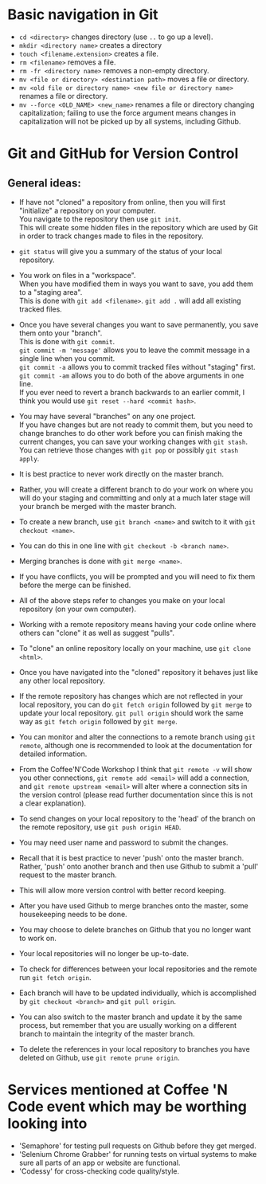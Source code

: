 # Basic navigation in Git

* `cd <directory>` changes directory (use `..` to go up a level).
* `mkdir <directory name>` creates a directory
* `touch <filename.extension>` creates a file.
* `rm <filename>` removes a file.
* `rm -fr <directory name>` removes a non-empty directory.
* `mv <file or directory> <destination path>` moves a file or directory.
* `mv <old file or directory name> <new file or directory name>` renames a file or directory.
* `mv --force <OLD_NAME> <new_name>` renames a file or directory changing capitalization; failing to use the force argument means changes in capitalization will not be picked up by all systems, including Github.

# Git and GitHub for Version Control
## General ideas:

* If have not "cloned" a repository from online, then you will first "initialize" a repository on your computer.  
   You navigate to the repository then use `git init`.  
   This will create some hidden files in the repository which are used by Git in order to track changes made to files in the repository.

* `git status` will give you a summary of the status of your local repository.

* You work on files in a "workspace".  
   When you have modified them in ways you want to save, you add them to a "staging area".  
      This is done with `git add <filename>`.
         `git add .` will add all existing tracked files.

* Once you have several changes you want to save permanently, you save them onto your "branch".  
   This is done with `git commit`.  
      `git commit -m 'message'` allows you to leave the commit message in a single line when you commit.  
      `git commit -a` allows you to commit tracked files without "staging" first.  
      `git commit -am` allows you to do both of the above arguments in one line.  
   If you ever need to revert a branch backwards to an earlier commit, I think you would use `git reset --hard <commit hash>`.

* You may have several "branches" on any one project.  
   If you have changes but are not ready to commit them, but you need to change branches to do other work before you can finish making the current changes, you can save your working changes with `git stash`.  
   You can retrieve those changes with `git pop` or possibly `git stash apply`.

* It is best practice to never work directly on the master branch.
* Rather, you will create a different branch to do your work on where you will do your staging and committing and only at a much later stage will your branch be merged with the master branch.
* To create a new branch, use `git branch <name>` and switch to it with `git checkout <name>`.
* You can do this in one line with `git checkout -b <branch name>`.
* Merging branches is done with `git merge <name>`.
* If you have conflicts, you will be prompted and you will need to fix them before the merge can be finished.

* All of the above steps refer to changes you make on your local repository (on your own computer).
* Working with a remote repository means having your code online where others can "clone" it as well as suggest "pulls".
* To "clone" an online repository locally on your machine, use `git clone <html>`.
* Once you have navigated into the "cloned" repository it behaves just like any other local repository.
* If the remote repository has changes which are not reflected in your local repository, you can do `git fetch origin` followed by `git merge` to update your local repository.
`git pull origin` should work the same way as `git fetch origin` followed by `git merge`.

* You can monitor and alter the connections to a remote branch using `git remote`, although one is recommended to look at the documentation for detailed information.
* From the Coffee'N'Code Workshop I think that `git remote -v` will show you other connections, `git remote add <email>` will add a connection, and `git remote upstream <email>` will alter where a connection sits in the version control (please read further documentation since this is not a clear explanation).

* To send changes on your local repository to the 'head' of the branch on the remote repository, use `git push origin HEAD`. 
* You may need user name and password to submit the changes. 
* Recall that it is best practice to never 'push' onto the master branch. Rather, 'push' onto another branch and then use Github to submit a 'pull' request to the master branch. 
* This will allow more version control with better record keeping.

* After you have used Github to merge branches onto the master, some housekeeping needs to be done.
* You may choose to delete branches on Github that you no longer want to work on.
* Your local repositories will no longer be up-to-date.
* To check for differences between your local repositories and the remote run `git fetch origin`.
* Each branch will have to be updated individually, which is accomplished by `git checkout <branch>` and `git pull origin`.
* You can also switch to the master branch and update it by the same process, but remember that you are usually working on a different branch to maintain the integrity of the master branch.
* To delete the references in your local repository to branches you have deleted on Github, use `git remote prune origin`.


# Services mentioned at Coffee 'N Code event which may be worthing looking into
 
* 'Semaphore' for testing pull requests on Github before they get merged.
* 'Selenium Chrome Grabber' for running tests on virtual systems to make sure all parts of an app or website are functional.
* 'Codessy' for cross-checking code quality/style.